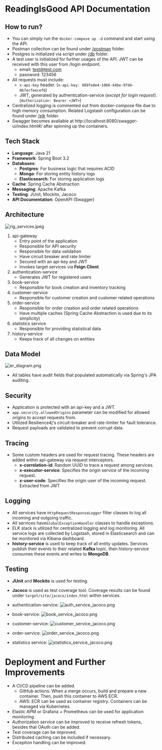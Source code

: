 # ReadingIsGood API Documentation
## How to run?
- You can simply run the `docker-compose up -d` command and start using the API. 
- Postman collection can be found under [/postman](/postman) folder.
- Postgres is initialized via script under [/db](/db) folder. 
- A test user is initialized for further usages of the API. JWT can be received with this user from /login endpoint.
  - email: test@test.com
  - password: 123456
- All requests must include:
    - `x-api-key` header. (`x-api-key: 989fe8e4-1066-44be-9fd4-0b7ecfeecef6`)
    - JWT, generated by authentication-service (_except for login request_). (`Authorization: Bearer <JWT>`)
- Centralized logging is commented out from docker-compose file due to high memory consumption. 
Related Logstash configuration can be found under [/elk](elk) folder.
- Swagger becomes available at http://localhost:8080/swagger-ui/index.html#/ after spinning up the containers.

## Tech Stack
- **Language**: Java 21
- **Framework**: Spring Boot 3.2
- **Databases**:
  - **Postgres**: For business logic that requires ACID
  - **Mongo**: For storing entity history logs
  - **Elasticsearch**: For storing application logs
- **Cache**: Spring Cache Abstraction
- **Messaging**: Apache Kafka
- **Testing**: JUnit, Mockito, Jacoco
- **API Documentation**: OpenAPI (Swagger)

## Architecture
![rig_services.jpeg](images%2Frig_services.jpeg)

1. api-gateway
    - Entry point of the application
    - Responsible for API security
    - Responsible for data validation
    - Have circuit breaker and rate limiter
    - Secured with an api-key and JWT
    - Invokes target services via **Feign Client**
2. authentication-service
   - Generates JWT for registered users
3. book-service
   - Responsible for book creation and inventory tracking
4. customer-service
    - Responsible for customer creation and customer related operations
5. order-service
   - Responsible for order creation and order related operations
   - Have multiple caches (Spring Cache Abstraction is used due to its simplicity)
6. statistics service
   - Responsible for providing statistical data
7. history-service
   - Keeps track of all changes on entities

## Data Model
![er_diagram.png](images%2Fer_diagram.png)

- All tables have audit fields that populated automatically via Spring's JPA auditing.

## Security
- Application is protected with an api-key and a JWT.
- `app.security.allowedOrigins` parameter can be modified for allowed origins to accept requests from.
- Utilized Resilience4j's circuit-breaker and rate-limiter for fault tolerance.
- Request payloads are validated to prevent corrupt data.

## Tracing
- Some custom headers are used for request tracing. These headers are added within api-gateway via request interceptors.
  - **x-correlation-id**: Random UUID to trace a request among services.
  - **x-executor-service**: Specifies the origin service of the incoming request.
  - **x-user-code**: Specifies the origin user of the incoming request. Extracted from JWT

## Logging
- All services have `HttpRequestResponseLogger` filter classes to log all incoming and outgoing traffic.
- All services have`GlobalExceptionHandler` classes to handle exceptions.
- ELK stack is utilized for centralized logging and log monitoring. 
All service logs are collected by Logstash, stored in Elasticsearch and can be monitored via Kibana dashboard.
- **history-service** is used to keep track of all entity updates. Services publish their events to their related **Kafka** topic,
then history-service consumes these events and writes to **MongoDB**.

## Testing
- **JUnit** and **Mockito** is used for testing.
- **Jacoco** is used as test coverage tool. Coverage results can be found under `target/site/jacoco/index.html` within services.
  
- authentication-service: 
![auth_service_jacoco.png](images%2Fauth_service_jacoco.png)
- book-service:
![book_service_jacoco.png](images%2Fbook_service_jacoco.png)
- customer-service:
![customer_service_jacoco.png](images%2Fcustomer_service_jacoco.png)
- order-service:
![order_service_jacoco.png](images%2Forder_service_jacoco.png)
- statistics service: 
![statistics_service_jacoco.png](images%2Fstatistics_service_jacoco.png)

# Deployment and Further Improvements
- A CI/CD pipeline can be added.
  - GitHub actions: When a merge occurs, build and prepare a new container. Then, push this container to AWS ECR.
  - AWS: ECR can be used as container registry. Containers can be managed via Kubernetes.
- Elastic APM or Grafana + Prometheus can be used for application monitoring.
- Authorization service can be improved to receive refresh tokens, besides that OAuth can be added.
- Test coverage can be improved.
- Distributed caching can be included if necessary.
- Exception handling can be improved.